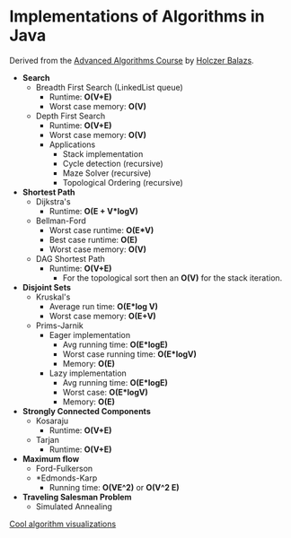 # Implementations of Algorithms in Java

Derived from the [Advanced Algorithms Course](https://www.udemy.com/advanced-algorithms-in-java/learn/v4/announcements) by [Holczer Balazs](https://www.udemy.com/user/holczerbalazs/).

- **Search**
    - Breadth First Search (LinkedList queue)
        - Runtime: **O(V+E)**
        - Worst case memory: **O(V)**
    - Depth First Search
        - Runtime: **O(V+E)**
        - Worst case memory: **O(V)**
        - Applications
            - Stack implementation
            - Cycle detection (recursive)
            - Maze Solver (recursive)
            - Topological Ordering (recursive)
- **Shortest Path**
    - Dijkstra's
        - Runtime: **O(E + V\*logV)**
    - Bellman-Ford
        - Worst case runtime: **O(E\*V)**
        - Best case runtime: **O(E)**
        - Worst case memory: **O(V)**
    - DAG Shortest Path
        - Runtime: **O(V+E)**  
            - For the topological sort then an **O(V)** for the stack iteration. 
- **Disjoint Sets**
    - Kruskal's
        - Average run time: **O(E\*log V)**
        - Worst case memory: **O(E+V)**
    - Prims-Jarnik
        - Eager implementation
            - Avg running time: **O(E\*logE)**
            - Worst case running time: **O(E\*logV)**
            - Memory: **O(E)**
        - Lazy implementation
            - Avg running time: **O(E\*logE)**
            - Worst case: **O(E\*logV)**
            - Memory: **O(E)**
- **Strongly Connected Components**
    - Kosaraju
        - Runtime: **O(V+E)**
    - Tarjan
        - Runtime: **O(V+E)**
- **Maximum flow**
    - Ford-Fulkerson
    - *Edmonds-Karp 
        - Running time: **O(VE^2)** or **O(V^2 E)**
- **Traveling Salesman Problem**
    - Simulated Annealing



[Cool algorithm visualizations](https://www.cs.usfca.edu/~galles/visualization/Algorithms.html)